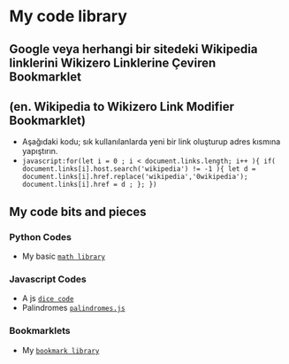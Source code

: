 # My code library
## Google veya herhangi bir sitedeki Wikipedia linklerini Wikizero Linklerine Çeviren Bookmarklet 
## (en. Wikipedia to Wikizero Link Modifier Bookmarklet)
- Aşağıdaki kodu; sık kullanılanlarda yeni bir link oluşturup adres kısmına yapıştırın.
- `javascript:for(let i = 0 ; i < document.links.length; i++ ){ if( document.links[i].host.search('wikipedia') != -1 ){ let d = document.links[i].href.replace('wikipedia','0wikipedia'); document.links[i].href = d ; }; })`

## My code bits and pieces

### Python Codes

- My basic [`math library`](https://github.com/akto/library/blob/master/python/math-lib.py)

### Javascript Codes

- A js [`dice code`](https://github.com/akto/library/blob/master/js/dice.js)
- Palindromes [`palindromes.js`](https://github.com/akto/library/blob/master/js/palindromes.js)

### Bookmarklets

- My [`bookmark library`](https://github.com/akto/library/blob/master/bookmarklets.md)

